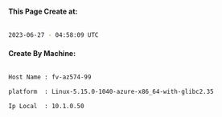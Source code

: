 
   
#### This Page Create at:

```bash

2023-06-27 - 04:58:09 UTC

```

#### Create By Machine:

```bash

Host Name : fv-az574-99

platform  : Linux-5.15.0-1040-azure-x86_64-with-glibc2.35

Ip Local  : 10.1.0.50

```

